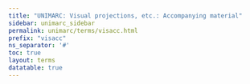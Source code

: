```yaml
---
title: "UNIMARC: Visual projections, etc.: Accompanying material"
sidebar: unimarc_sidebar
permalink: unimarc/terms/visacc.html
prefix: "visacc"
ns_separator: '#'
toc: true
layout: terms
datatable: true
---
```

